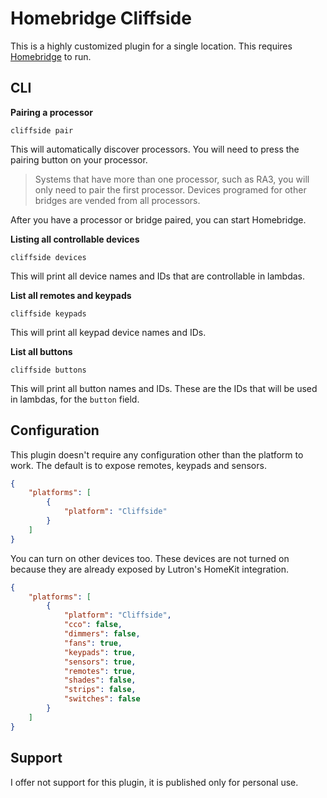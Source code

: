 # Homebridge Cliffside
This is a highly customized plugin for a single location. This requires [Homebridge](https://homebridge.io/) to run.

## CLI
**Pairing a processor**

```
cliffside pair
```

This will automatically discover processors. You will need to press the pairing button on your processor.

> Systems that have more than one processor, such as RA3, you will only need to pair the first processor. Devices programed for other bridges are vended from all processors.

After you have a processor or bridge paired, you can start Homebridge.

**Listing all controllable devices**

```
cliffside devices
```

This will print all device names and IDs that are controllable in lambdas.

**List all remotes and keypads**

```
cliffside keypads
```

This will print all keypad device names and IDs.

**List all buttons**

```
cliffside buttons
```

This will print all button names and IDs. These are the IDs that will be used in lambdas, for the `button` field.

## Configuration
This plugin doesn't require any configuration other than the platform to work. The default is to expose remotes, keypads and sensors.

```json
{
    "platforms": [
        {
            "platform": "Cliffside"
        }
    ]
}
```

You can turn on other devices too. These devices are not turned on because they are already exposed by Lutron's HomeKit integration.

```json
{
    "platforms": [
        {
            "platform": "Cliffside",
            "cco": false,
            "dimmers": false,
            "fans": true,
            "keypads": true,
            "sensors": true,
            "remotes": true,
            "shades": false,
            "strips": false,
            "switches": false
        }
    ]
}
```

## Support
I offer not support for this plugin, it is published only for personal use.
